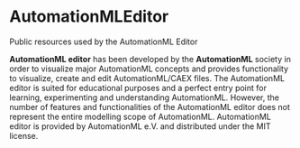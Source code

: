 # AutomationMLEditor
Public resources used by the AutomationML Editor

**AutomationML editor** has been developed by the **AutomationML** society
in order to visualize major AutomationML concepts and provides functionality
to visualize, create and edit AutomationML/CAEX files.
The AutomationML editor is suited for educational purposes and
a perfect entry point for learning, experimenting and understanding
AutomationML. However, the number of features and functionalities of
the AutomationML editor does not represent the entire modelling scope
of AutomationML. AutomationML editor is provided by AutomationML e.V.
and distributed under the MIT license.
